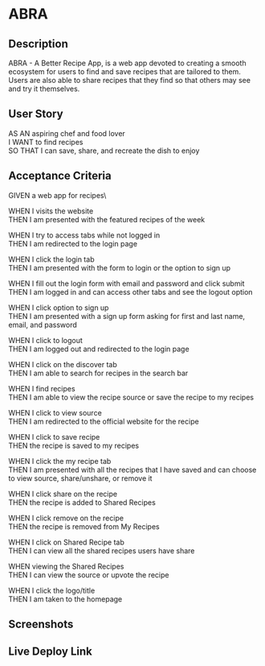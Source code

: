 # ABRA

## Description

ABRA - A Better Recipe App, is a web app devoted to creating a smooth ecosystem for users to find and save recipes that are tailored to them. Users are also able to share recipes that they find so that others may see and try it themselves.

## User Story

AS AN aspiring chef and food lover\
I WANT to find recipes\
SO THAT I can save, share, and recreate the dish to enjoy

## Acceptance Criteria

GIVEN a web app for recipes\

WHEN I visits the website\
THEN I am presented with the featured recipes of the week

WHEN I try to access tabs while not logged in\
THEN I am redirected to the login page

WHEN I click the login tab\
THEN I am presented with the form to login or the option to sign up

WHEN I fill out the login form with email and password and click submit\
THEN I am logged in and can access other tabs and see the logout option

WHEN I click option to sign up\
THEN I am presented with a sign up form asking for first and last name, email, and password

WHEN I click to logout\
THEN I am logged out and redirected to the login page

WHEN I click on the discover tab\
THEN I am able to search for recipes in the search bar

WHEN I find recipes\
THEN I am able to view the recipe source or save the recipe to my recipes

WHEN I click to view source\
THEN I am redirected to the official website for the recipe

WHEN I click to save recipe\
THEN the recipe is saved to my recipes

WHEN I click the my recipe tab\
THEN I am presented with all the recipes that I have saved and can choose to view source, share/unshare, or remove it

WHEN I click share on the recipe\
THEN the recipe is added to Shared Recipes

WHEN I click remove on the recipe\
THEN the recipe is removed from My Recipes

WHEN I click on Shared Recipe tab\
THEN I can view all the shared recipes users have share

WHEN viewing the Shared Recipes\
THEN I can view the source or upvote the recipe

WHEN I click the logo/title\
THEN I am taken to the homepage

## Screenshots

## Live Deploy Link
